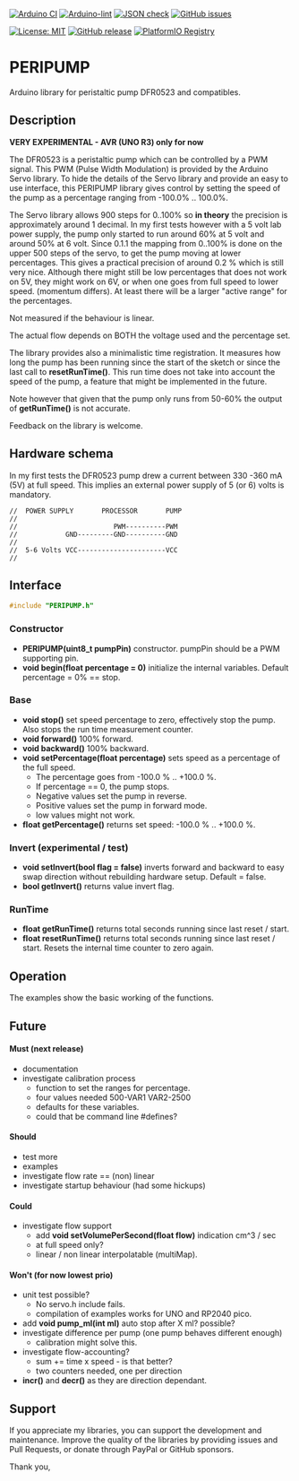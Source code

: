 
[![Arduino CI](https://github.com/RobTillaart/PERIPUMP/workflows/Arduino%20CI/badge.svg)](https://github.com/marketplace/actions/arduino_ci)
[![Arduino-lint](https://github.com/RobTillaart/PERIPUMP/actions/workflows/arduino-lint.yml/badge.svg)](https://github.com/RobTillaart/PERIPUMP/actions/workflows/arduino-lint.yml)
[![JSON check](https://github.com/RobTillaart/PERIPUMP/actions/workflows/jsoncheck.yml/badge.svg)](https://github.com/RobTillaart/PERIPUMP/actions/workflows/jsoncheck.yml)
[![GitHub issues](https://img.shields.io/github/issues/RobTillaart/PERIPUMP.svg)](https://github.com/RobTillaart/PERIPUMP/issues)

[![License: MIT](https://img.shields.io/badge/license-MIT-green.svg)](https://github.com/RobTillaart/PERIPUMP/blob/master/LICENSE)
[![GitHub release](https://img.shields.io/github/release/RobTillaart/PERIPUMP.svg?maxAge=3600)](https://github.com/RobTillaart/PERIPUMP/releases)
[![PlatformIO Registry](https://badges.registry.platformio.org/packages/robtillaart/library/PERIPUMP.svg)](https://registry.platformio.org/libraries/robtillaart/PERIPUMP)


# PERIPUMP

Arduino library for peristaltic pump DFR0523 and compatibles.


## Description

**VERY EXPERIMENTAL - AVR (UNO R3) only for now** 

The DFR0523 is a peristaltic pump which can be controlled by a PWM signal. 
This PWM (Pulse Width Modulation) is provided by the Arduino Servo library.
To hide the details of the Servo library and provide an easy to use interface, 
this PERIPUMP library gives control by setting the speed of the pump as a percentage
ranging from -100.0% .. 100.0%. 

The Servo library allows 900 steps for 0..100% so **in theory** the precision is 
approximately around 1 decimal.
In my first tests however with a 5 volt lab power supply, the pump only started 
to run around 60% at 5 volt and around 50% at 6 volt.
Since 0.1.1 the mapping from 0..100% is done on the upper 500 steps of the servo,
to get the pump moving at lower percentages. This gives a practical precision of
around 0.2 % which is still very nice. 
Although there might still be low percentages that does not work on 5V, they might 
work on 6V, or when one goes from full speed to lower speed. (momentum differs).
At least there will be a larger "active range" for the percentages.

Not measured if the behaviour is linear.

The actual flow depends on BOTH the voltage used and the percentage set.

The library provides also a minimalistic time registration. 
It measures how long the pump has been running since the start of the sketch or 
since the last call to **resetRunTime()**. 
This run time does not take into account the speed of the pump, a feature that might
be implemented in the future.

Note however that given that the pump only runs from 50-60% the output of **getRunTime()**
is not accurate.

Feedback on the library is welcome.


## Hardware schema

In my first tests the DFR0523 pump drew a current between 330 -360 mA (5V) at full speed.
This implies an external power supply of 5 (or 6) volts is mandatory.

```
//  POWER SUPPLY       PROCESSOR       PUMP
//
//                        PWM----------PWM
//            GND---------GND----------GND
//
//  5-6 Volts VCC----------------------VCC 
//
```


## Interface

```cpp
#include "PERIPUMP.h"
```


### Constructor

- **PERIPUMP(uint8_t pumpPin)** constructor. pumpPin should be a PWM supporting pin.
- **void begin(float percentage = 0)** initialize the internal variables.
Default percentage = 0% == stop.

### Base

- **void stop()** set speed percentage to zero, effectively stop the pump.
Also stops the run time measurement counter.
- **void forward()** 100% forward.
- **void backward()** 100% backward.
- **void setPercentage(float percentage)** sets speed as a percentage of the full speed.
  - The percentage goes from -100.0 % .. +100.0 %.
  - If percentage == 0, the pump stops. 
  - Negative values set the pump in reverse.
  - Positive values set the pump in forward mode.
  - low values might not work.
- **float getPercentage()** returns set speed: -100.0 % .. +100.0 %.

### Invert (experimental / test)

- **void setInvert(bool flag = false)** inverts forward and backward to
easy swap direction without rebuilding hardware setup.
Default = false.
- **bool getInvert()** returns value invert flag.

### RunTime

- **float getRunTime()** returns total seconds running since last reset / start.
- **float resetRunTime()** returns total seconds running since last reset / start.
Resets the internal time counter to zero again.


## Operation

The examples show the basic working of the functions.


## Future

#### Must (next release)

- documentation
- investigate calibration process
  - function to set the ranges for percentage.
  - four values needed  500-VAR1    VAR2-2500
  - defaults for these variables.
  - could that be command line #defines?

#### Should

- test more
- examples
- investigate flow rate == (non) linear 
- investigate startup behaviour (had some hickups)

#### Could

- investigate flow support
  - add **void setVolumePerSecond(float flow)** indication cm^3 / sec
  - at full speed only?
  - linear / non linear interpolatable (multiMap).

#### Won't (for now lowest prio)

- unit test possible?
  - No servo.h include fails.
  - compilation of examples works for UNO and RP2040 pico.
- add **void pump_ml(int ml)**  auto stop after X ml? possible?
- investigate difference per pump (one pump behaves different enough)
  - calibration might solve this.
- investigate flow-accounting?
  - sum += time x speed - is that better?
  - two counters needed, one per direction
- **incr()** and **decr()** as they are direction dependant.


## Support

If you appreciate my libraries, you can support the development and maintenance.
Improve the quality of the libraries by providing issues and Pull Requests, or
donate through PayPal or GitHub sponsors.

Thank you,

